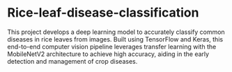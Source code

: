 # Rice-leaf-disease-classification
This project develops a deep learning model to accurately classify common diseases in rice leaves from images. Built using TensorFlow and Keras, this end-to-end computer vision pipeline leverages transfer learning with the MobileNetV2 architecture to achieve high accuracy, aiding in the early detection and management of crop diseases.
